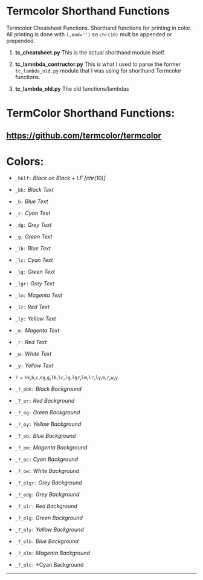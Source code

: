 # Termcolor Shorthand Functions
Termcolor Cheatsheet Functions. Shorthand functions for printing in color.
All printing is done with `(,end='')` so `chr(10)` mult be appended or prepended.

1.  **tc_cheatsheet.py**
      This is the actual shorthand module itself.

2.  **tc_lamnbda_contructor.py**
      This is what I used to parse the former `tc_lambda_old.py` module that I was using for shorthand Termcolor functions.

3.  **tc_lambda_old.py**
      The old functions/lambdas

# TermColor Shorthand Functions:
https://github.com/termcolor/termcolor
-----

# Colors:





  - ```_bklf:```  *Black on Black + LF [chr(10)]*

  - ```_bk:```  *Black Text*

  - ```_b:```  *Blue Text*

  - ```_c:```  *Cyan Text*

  - ```_dg:```  *Grey Text*

  - ```_g:```  *Green Text*

  - ```_lb:```  *Blue Text*

  - ```_lc:```  *Cyan Text*

  - ```_lg:```  *Green Text*

  - ```_lgr:```  *Grey Text*

  - ```_lm:```  *Magenta Text*

  - ```_lr:```  *Red Text*

  - ```_ly:```  *Yellow Text*

  - ```_m:```  *Magenta Text*

  - ```_r:```  *Red Text*

  - ```_w:```  *White Text*

  - ```_y:```  *Yellow Text*

  - ```?```  =  ```bk```,```b```,```c```,```dg```,```g```,```lb```,```lc```,```lg```,```lgr```,```lm```,```lr```,```ly```,```m```,```r```,```w```,```y```

  - ```_?_obk:```  *Black Background*

  - ```_?_or:```  *Red Background*

  - ```_?_og:```  *Green Background*

  - ```_?_oy:```  *Yellow Background*

  - ```_?_ob:```  *Blue Background*

  - ```_?_om:```  *Magenta Background*

  - ```_?_oc:```  *Cyan Background*

  - ```_?_ow:```  *White Background*

  - ```_?_olgr:```  *Grey Background*

  - ```_?_odg:```  *Grey Background*

  - ```_?_olr:```  *Red Background*

  - ```_?_olg:```  *Green Background*

  - ```_?_oly:```  *Yellow Background*

  - ```_?_olb:```  *Blue Background*

  - ```_?_olm:```  *Magenta Background*

  - ```_?_olc:```  *Cyan Background
-----
